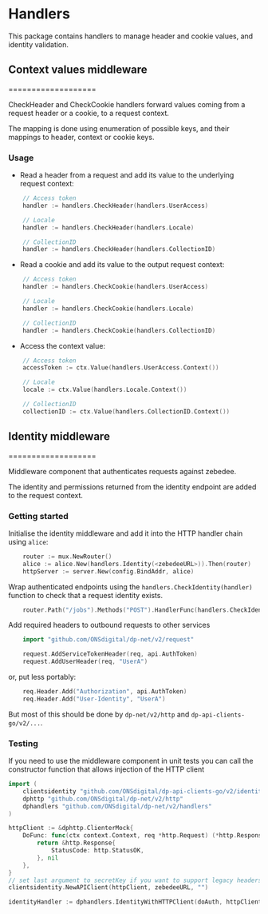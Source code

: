 # Handlers

This package contains handlers to manage header and cookie values, and identity validation.

## Context values middleware
===================

CheckHeader and CheckCookie handlers forward values coming from a request header or a cookie, to a request context.

The mapping is done using enumeration of possible keys, and their mappings to header, context or cookie keys.

### Usage

- Read a header from a request and add its value to the underlying request context:

```go
    // Access token
    handler := handlers.CheckHeader(handlers.UserAccess)

    // Locale
    handler := handlers.CheckHeader(handlers.Locale)

    // CollectionID
    handler := handlers.CheckHeader(handlers.CollectionID)
```

- Read a cookie and add its value to the output request context:

```go
    // Access token
    handler := handlers.CheckCookie(handlers.UserAccess)

    // Locale
    handler := handlers.CheckCookie(handlers.Locale)

    // CollectionID
    handler := handlers.CheckCookie(handlers.CollectionID)
```

- Access the context value:

```go
    // Access token
    accessToken := ctx.Value(handlers.UserAccess.Context())

    // Locale
    locale := ctx.Value(handlers.Locale.Context())

    // CollectionID
    collectionID := ctx.Value(handlers.CollectionID.Context())
```

## Identity middleware
===================

Middleware component that authenticates requests against zebedee.

The identity and permissions returned from the identity endpoint are added to the request context.

### Getting started

Initialise the identity middleware and add it into the HTTP handler chain using `alice`:

```go
    router := mux.NewRouter()
    alice := alice.New(handlers.Identity(<zebedeeURL>)).Then(router)
    httpServer := server.New(config.BindAddr, alice)
```

Wrap authenticated endpoints using the `handlers.CheckIdentity(handler)` function to check that a request identity exists.

```go
    router.Path("/jobs").Methods("POST").HandlerFunc(handlers.CheckIdentity(api.addJob))
```

Add required headers to outbound requests to other services

```go
    import "github.com/ONSdigital/dp-net/v2/request"

    request.AddServiceTokenHeader(req, api.AuthToken)
    request.AddUserHeader(req, "UserA")
```

or, put less portably:

```go
    req.Header.Add("Authorization", api.AuthToken)
    req.Header.Add("User-Identity", "UserA")
```

But most of this should be done by `dp-net/v2/http` and `dp-api-clients-go/v2/...`.

### Testing

If you need to use the middleware component in unit tests you can call the constructor function that allows injection of the HTTP client

```go
import (
    clientsidentity "github.com/ONSdigital/dp-api-clients-go/v2/identity"
    dphttp "github.com/ONSdigital/dp-net/v2/http"
    dphandlers "github.com/ONSdigital/dp-net/v2/handlers"
)

httpClient := &dphttp.ClienterMock{
    DoFunc: func(ctx context.Context, req *http.Request) (*http.Response, error) {
        return &http.Response{
            StatusCode: http.StatusOK,
        }, nil
    },
}
// set last argument to secretKey if you want to support legacy headers
clientsidentity.NewAPIClient(httpClient, zebedeeURL, "")

identityHandler := dphandlers.IdentityWithHTTPClient(doAuth, httpClient)
```
